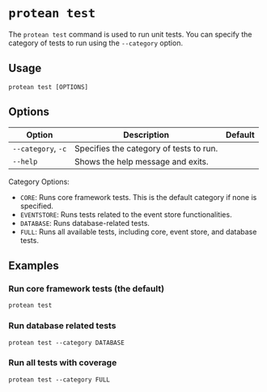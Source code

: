 # `protean test`

The `protean test` command is used to run unit tests. You can specify the
category of tests to run using the `--category` option.

## Usage

```shell
protean test [OPTIONS]
```

## Options

| Option              | Description                               | Default |
|---------------------|-------------------------------------------|---------|
| `--category`, `-c`  | Specifies the category of tests to run.  |         |
| `--help`            | Shows the help message and exits.         |         |


Category Options:

- `CORE`: Runs core framework tests. This is the default category if none is specified.
- `EVENTSTORE`: Runs tests related to the event store functionalities.
- `DATABASE`: Runs database-related tests.
- `FULL`: Runs all available tests, including core, event store, and database tests.

## Examples

### Run core framework tests (the default)

```shell
protean test
```

### Run database related tests

```shell
protean test --category DATABASE
```

### Run all tests with coverage

```shell
protean test --category FULL
```
